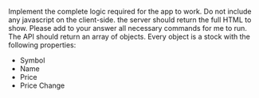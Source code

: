 Implement the complete logic required for the app to work.
Do not include any javascript on the client-side. the server should return the full HTML to show.
Please add to your answer all necessary commands for me to run.
The API should return an array of objects. Every object is a stock with the following properties:

- Symbol
- Name
- Price
- Price Change

